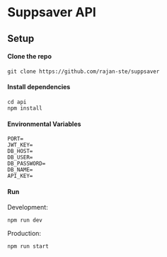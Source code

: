 # Suppsaver API

## Setup
#### Clone the repo
```
git clone https://github.com/rajan-ste/suppsaver
```

#### Install dependencies
```
cd api
npm install
```

#### Environmental Variables
```
PORT=
JWT_KEY=
DB_HOST=
DB_USER= 
DB_PASSWORD= 
DB_NAME= 
API_KEY= 
```

#### Run
Development:
```
npm run dev
```
Production:
```
npm run start
```

